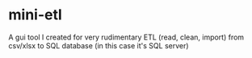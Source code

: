 # mini-etl
A gui tool I created for very rudimentary ETL (read, clean, import) from csv/xlsx to SQL database (in this case it's SQL server)
